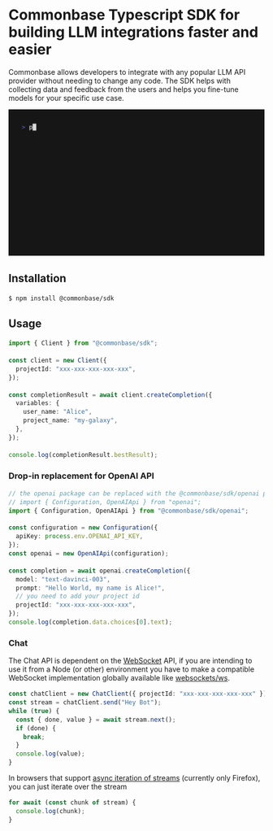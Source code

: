 # Commonbase Typescript SDK for building LLM integrations faster and easier

Commonbase allows developers to integrate with any popular LLM API provider without needing to change any code. The SDK helps with collecting data and feedback from the users and helps you fine-tune models for your specific use case.

[![](./docs/chat-repl.gif)](./examples/chat-repl.ts)

## Installation

```bash
$ npm install @commonbase/sdk
```

## Usage

```typescript
import { Client } from "@commonbase/sdk";

const client = new Client({
  projectId: "xxx-xxx-xxx-xxx-xxx",
});

const completionResult = await client.createCompletion({
  variables: {
    user_name: "Alice",
    project_name: "my-galaxy",
  },
});

console.log(completionResult.bestResult);
```

### Drop-in replacement for OpenAI API

```typescript
// the openai package can be replaced with the @commonbase/sdk/openai package
// import { Configuration, OpenAIApi } from "openai";
import { Configuration, OpenAIApi } from "@commonbase/sdk/openai";

const configuration = new Configuration({
  apiKey: process.env.OPENAI_API_KEY,
});
const openai = new OpenAIApi(configuration);

const completion = await openai.createCompletion({
  model: "text-davinci-003",
  prompt: "Hello World, my name is Alice!",
  // you need to add your project id
  projectId: "xxx-xxx-xxx-xxx-xxx",
});
console.log(completion.data.choices[0].text);
```

### Chat

The Chat API is dependent on the [WebSocket](https://developer.mozilla.org/en-US/docs/Web/API/WebSocket) API, if you are intending to use it from a Node (or other) environment you have to make a compatible WebSocket implementation globally available like [websockets/ws](https://github.com/websockets/ws).

```typescript
const chatClient = new ChatClient({ projectId: "xxx-xxx-xxx-xxx-xxx" });
const stream = chatClient.send("Hey Bot");
while (true) {
  const { done, value } = await stream.next();
  if (done) {
    break;
  }
  console.log(value);
}
```

In browsers that support [async iteration of streams](https://developer.mozilla.org/en-US/docs/Web/API/ReadableStream#async_iteration) (currently only Firefox), you can just iterate over the stream

```typescript
for await (const chunk of stream) {
  console.log(chunk);
}
```
